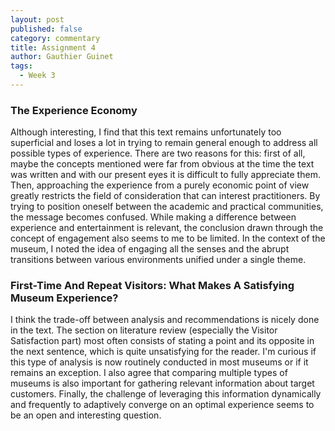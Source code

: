 ```yaml
---
layout: post
published: false
category: commentary
title: Assignment 4
author: Gauthier Guinet
tags:
  - Week 3
---
```

### The Experience Economy

Although interesting, I find that this text remains unfortunately too superficial and loses a lot in trying to remain general enough to address all possible types of experience. There are two reasons for this: first of all, maybe the concepts mentioned were far from obvious at the time the text was written and with our present eyes it is difficult to fully appreciate them. Then, approaching the experience from a purely economic point of view greatly restricts the field of consideration that can interest practitioners. By trying to position oneself between the academic and practical communities, the message becomes confused. While making a difference between experience and entertainment is relevant, the conclusion drawn through the concept of engagement also seems to me to be limited. In the context of the museum, I noted the idea of engaging all the senses and the abrupt transitions between various environments unified under a single theme. 

### First-Time And Repeat Visitors: What Makes A Satisfying Museum Experience?

I think the trade-off between analysis and recommendations is nicely done in the text. The section on literature review (especially the Visitor Satisfaction part) most often consists of stating a point and its opposite in the next sentence, which is quite unsatisfying for the reader. I'm curious if this type of analysis is now routinely conducted in most museums or if it remains an exception. I also agree that comparing multiple types of museums is also important for gathering relevant information about target customers. Finally, the challenge of leveraging this information dynamically and frequently to adaptively converge on an optimal experience seems to be an open and interesting question.
